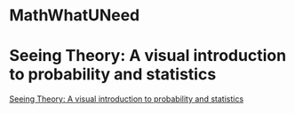 # MathWhatUNeed
# Seeing Theory: A visual introduction to probability and statistics

[Seeing Theory: A visual introduction to probability and statistics](https://seeing-theory.brown.edu/index.html#firstPage)
